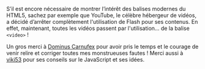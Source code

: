 S’il est encore nécessaire de montrer l’intérêt des balises modernes du HTML5, sachez par exemple que YouTube, le célèbre hébergeur de vidéos, a décidé d’arrêter complètement l'utilisation de Flash pour ses contenus. En effet, maintenant, toutes les vidéos passent par l'utilisation… de la balise `<video>` !

Un gros merci à [Dominus Carnufex](https://zestedesavoir.com/membres/voir/Dominus%20Carnufex/) pour avoir pris le temps et le courage de venir relire et corriger toutes mes monstrueuses fautes ! Merci aussi à [viki53](https://zestedesavoir.com/membres/voir/viki53/) pour ses conseils sur le JavaScript et ses idées.